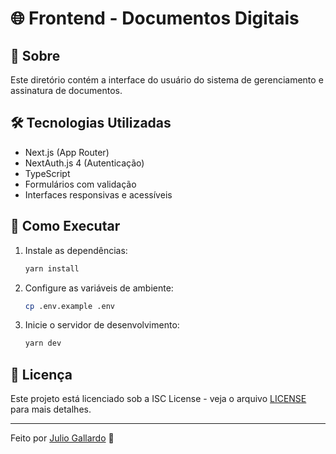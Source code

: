 # 🌐 Frontend - Documentos Digitais

## 📌 Sobre
Este diretório contém a interface do usuário do sistema de gerenciamento e assinatura de documentos.

## 🛠 Tecnologias Utilizadas
- Next.js (App Router)
- NextAuth.js 4 (Autenticação)
- TypeScript
- Formulários com validação
- Interfaces responsivas e acessíveis

## 🚀 Como Executar
1. Instale as dependências:
   ```bash
   yarn install
   ```
2. Configure as variáveis de ambiente:
   ```bash
   cp .env.example .env
   ```
3. Inicie o servidor de desenvolvimento:
   ```bash
   yarn dev
   ```

## 📄 Licença
Este projeto está licenciado sob a ISC License - veja o arquivo [LICENSE](../LICENSE) para mais detalhes.

---

Feito por [Julio Gallardo](https://github.com/jfgallardo) 🚀

